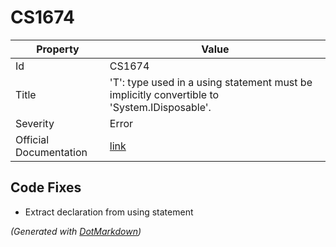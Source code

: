 # CS1674

| Property               | Value                                                                                             |
| ---------------------- | ------------------------------------------------------------------------------------------------- |
| Id                     | CS1674                                                                                            |
| Title                  | 'T': type used in a using statement must be implicitly convertible to 'System\.IDisposable'\.     |
| Severity               | Error                                                                                             |
| Official Documentation | [link](http://docs.microsoft.com/en-us/dotnet/csharp/language-reference/compiler-messages/cs1674) |

## Code Fixes

* Extract declaration from using statement

*\(Generated with [DotMarkdown](http://github.com/JosefPihrt/DotMarkdown)\)*
